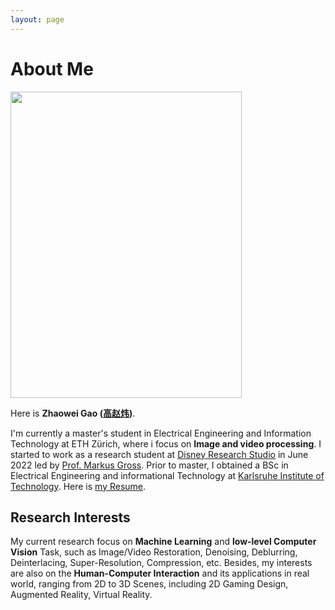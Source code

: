 ```yaml
---
layout: page
---
```


# About Me

<img src="https://zhagao84.github.io/zhaowei.jpg" class="floatpic" width="370" height="490">

Here is **Zhaowei Gao ([高赵炜](https://caihanlin.com/file/高赵炜的简历.pdf))**.

I'm currently a master's student in Electrical Engineering and Information Technology at ETH Zürich, where i focus on **Image and video processing**. I started to work as a research student at [Disney Research Studio](https://studios.disneyresearch.com) in June 2022 led by
 [Prof. Markus Gross](https://studios.disneyresearch.com/people/markus-gross/). Prior to master, I obtained a BSc in Electrical Engineering
 and informational Technology at [Karlsruhe Institute of Technology](https://www.kit.edu/english/). Here is [my Resume](https://caihanlin.com/file/Resum.pdf).

## Research Interests

My current research focus on **Machine Learning** and **low-level Computer Vision** Task, such as Image/Video Restoration, Denoising, Deblurring, Deinterlacing, Super-Resolution, Compression, etc. Besides, my interests are also on the **Human-Computer Interaction** and its applications in real world, ranging from 2D to 3D Scenes, including 2D Gaming Design, Augmented Reality, Virtual Reality.


<!-- ## News and Updates

- **<font color='red'>[News]</font> I am looking for PhD to start in 2025 Fall. Contact me if you have any leads!**
- **May 2023：**Happy to be awarded the XiamenAir Scholarship.
- **May 2023：**Happy to win the Finalist Award in MCM 2023.
- **Feb 2023：**[**FZU-Flying-Book 福州大学飞跃手册**](https://fzu-fly.online/) has been published!
- **Jan 2023：**One paper accepted to ICAROB 2023, see you in Japan!
- **Dec 2022：**Research assistant at IACTIP Lab, advised by [Prof. Zhezhuang Xu](https://dqxy.fzu.edu.cn/en/info/1009/1072.htm).
- **Sep 2022：**Happy to be nominated for the China National Scholarship.
- **Jun 2022：**Summer Research Intern at University of Cambridge, advised by [Prof. Pietro Liò](https://www.cl.cam.ac.uk/~pl219/ ). -->
